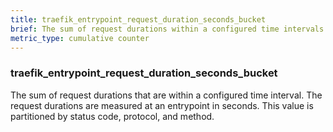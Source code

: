 ```yaml
---
title: traefik_entrypoint_request_duration_seconds_bucket
brief: The sum of request durations within a configured time intervals.
metric_type: cumulative counter
---
```

### traefik_entrypoint_request_duration_seconds_bucket

The sum of request durations that are within a configured time interval. The request durations are measured at an entrypoint in seconds. This value is partitioned by status code, protocol, and method.
